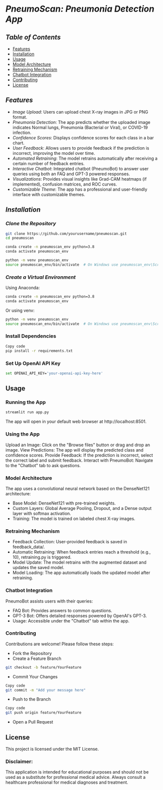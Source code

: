 # *PneumoScan: Pneumonia Detection App*
## *Table of Contents*

- [Features](#features)
- [Installation](#installation)
- [Usage](#usage)
- [Model Architecture](#model-architecture)
- [Retraining Mechanism](#retraining-mechanism)
- [Chatbot Integration](#chatbot-integration)
- [Contributing](#contributing)
- [License](#license)


## *Features*

- *Image Upload*: Users can upload chest X-ray images in JPG or PNG format.
- *Pneumonia Detection*: The app predicts whether the uploaded image indicates Normal lungs, Pneumonia (Bacterial or Viral), or COVID-19 infection.
- *Confidence Scores*: Displays confidence scores for each class in a bar chart.
- *User Feedback*: Allows users to provide feedback if the prediction is incorrect, improving the model over time.
- *Automated Retraining*: The model retrains automatically after receiving a certain number of feedback entries.
- *Interactive Chatbot*: Integrated chatbot (PneumoBot) to answer user queries using both an FAQ and GPT-3 powered responses.
- *Visualizations*: Provides visual insights like Grad-CAM heatmaps (if implemented), confusion matrices, and ROC curves.
- *Customizable Theme*: The app has a professional and user-friendly interface with customizable themes.
## *Installation*
### *Clone the Repository*
```bash
git clone https://github.com/yourusername/pneumoscan.git
cd pneumoscan
```

```bash
conda create -n pneumoscan_env python=3.8
conda activate pneumoscan_env
```

```bash
python -m venv pneumoscan_env
source pneumoscan_env/bin/activate  # On Windows use pneumoscan_env\Scripts\activate
```

### *Create a Virtual Environment*

Using Anaconda:

```bash
conda create -n pneumoscan_env python=3.8
conda activate pneumoscan_env
```

Or using venv:

```bash
python -m venv pneumoscan_env
source pneumoscan_env/bin/activate  # On Windows use pneumoscan_env\Scripts\activate
```
### Install Dependencies

```bash
Copy code
pip install -r requirements.txt
```
### Set Up OpenAI API Key

```bash
set OPENAI_API_KEY='your-openai-api-key-here'
```
## Usage
### Running the App
```bash
streamlit run app.py
```
The app will open in your default web browser at http://localhost:8501.

### Using the App

Upload an Image: Click on the "Browse files" button or drag and drop an image.
View Predictions: The app will display the predicted class and confidence scores.
Provide Feedback: If the prediction is incorrect, select the correct label and submit feedback.
Interact with PneumoBot: Navigate to the "Chatbot" tab to ask questions.

### Model Architecture

The app uses a convolutional neural network based on the DenseNet121 architecture:

- Base Model: DenseNet121 with pre-trained weights.
- Custom Layers: Global Average Pooling, Dropout, and a Dense output layer with softmax activation.
- Training: The model is trained on labeled chest X-ray images.

### Retraining Mechanism

- Feedback Collection: User-provided feedback is saved in feedback_data/.
- Automatic Retraining: When feedback entries reach a threshold (e.g., 10), retraining.py is triggered.
- Model Update: The model retrains with the augmented dataset and updates the saved model.
- Model Loading: The app automatically loads the updated model after retraining.

### Chatbot Integration
PneumoBot assists users with their queries:

- FAQ Bot: Provides answers to common questions.
- GPT-3 Bot: Offers detailed responses powered by OpenAI's GPT-3.
- Usage: Accessible under the "Chatbot" tab within the app.

### Contributing
Contributions are welcome! Please follow these steps:

- Fork the Repository
- Create a Feature Branch
```bash
git checkout -b feature/YourFeature
```
- Commit Your Changes
```bash
Copy code
git commit -m "Add your message here"
```
- Push to the Branch
```bash
Copy code
git push origin feature/YourFeature
```
- Open a Pull Request

## License
This project is licensed under the MIT License.

### Disclaimer:
This application is intended for educational purposes and should not be used as a substitute for professional medical advice. Always consult a healthcare professional for medical diagnoses and treatment.





